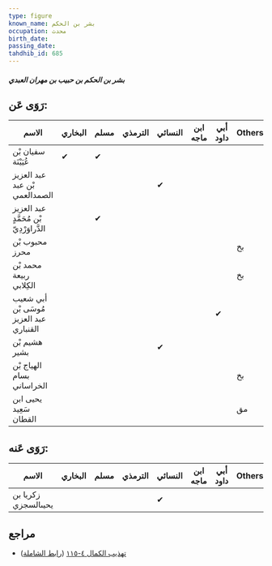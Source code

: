 ```yaml
---
type: figure
known_name: بشر بن الحكم
occupation: محدث
birth_date:
passing_date:
tahdhib_id: 685
---
```

##### بشر بن الحكم بن حبيب بن مهران العبدي

## رَوَى عَن:
| الاسم                                    | البخاري | مسلم | الترمذي | النسائي | ابن ماجه | أبي داود | Others |
| ---------------------------------------- | ------- | ---- | ------- | ------- | -------- | -------- | ------ |
| سفيان بْن عُيَيْنَة                      | ✔       | ✔    |         |         |          |          |        |
| عبد العزيز بْن عبد الصمدالعمي            |         |      |         | ✔       |          |          |        |
| عبد العزيز بْن مُحَمَّدٍ الدَّراوَرْدِيّ |         | ✔    |         |         |          |          |        |
| محبوب بْن محرز                           |         |      |         |         |          |          | بخ     |
| محمد بْن ربيعة الكِلابي                  |         |      |         |         |          |          | بخ     |
| أبي شعيب مُوسَى بْن عبد العزيز القنباري  |         |      |         |         |          | ✔        |        |
| هشيم بْن بشير                            |         |      |         | ✔       |          |          |        |
| الهياج بْن بسام الخراساني                |         |      |         |         |          |          | بخ     |
| يحيى ابن سَعِيد القطان                   |         |      |         |         |          |          | مق     |
## رَوَى عَنه:
| الاسم               | البخاري | مسلم | الترمذي | النسائي | ابن ماجه | أبي داود | Others |
| ------------------- | ------- | ---- | ------- | ------- | -------- | -------- | ------ |
| زكريا بن يحيىالسجزي |         |      |         | ✔       |          |          |        |
## مراجع
- [تهذيب الكمال ٤-١١٥](obsidian://open?vault=Tahdhib-al-Kamal&file=Figures/٦٨٥-بشر%20بن%20الحكم%20بن%20حبيب%20بن%20مهران%20العبدي) ([رابط الشاملة](https://shamela.ws/book/3722/1629))